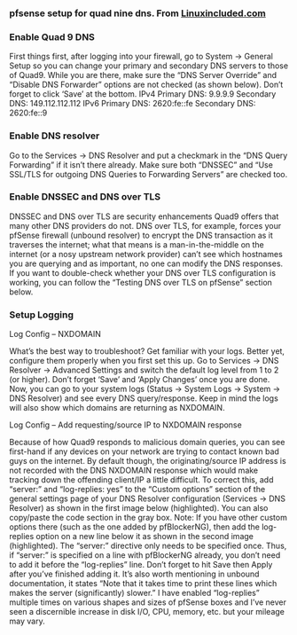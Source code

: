 ### pfsense setup for quad nine dns. From [Linuxincluded.com](https://linuxincluded.com/configuring-quad9-on-pfsense/)


### Enable Quad 9 DNS
First things first, after logging into your firewall, go to System -> General Setup so you can change your primary and secondary DNS servers to those of Quad9. While you are there, make sure the “DNS Server Override” and “Disable DNS Forwarder” options are not checked (as shown below). Don’t forget to click ‘Save’ at the bottom.
IPv4
Primary DNS: 9.9.9.9
Secondary DNS: 149.112.112.112
IPv6
Primary DNS: 2620:fe::fe
Secondary DNS: 2620:fe::9

### Enable DNS resolver
Go to the Services -> DNS Resolver and put a checkmark in the “DNS Query Forwarding” if it isn’t there already. Make sure both “DNSSEC” and “Use SSL/TLS for outgoing DNS Queries to Forwarding Servers” are checked too.


### Enable DNSSEC and DNS over TLS
DNSSEC and DNS over TLS are security enhancements Quad9 offers that many other DNS providers do not. DNS over TLS, for example, forces your pfSense firewall (unbound resolver) to encrypt the DNS transaction as it traverses the internet; what that means is a man-in-the-middle on the internet (or a nosy upstream network provider) can’t see which hostnames you are querying and as important, no one can modify the DNS responses. If you want to double-check whether your DNS over TLS configuration is working, you can follow the “Testing DNS over TLS on pfSense” section below.

### Setup Logging
Log Config – NXDOMAIN

What’s the best way to troubleshoot? Get familiar with your logs. Better yet, configure them properly when you first set this up. Go to Services -> DNS Resolver -> Advanced Settings and switch the default log level from 1 to 2 (or higher). Don’t forget ‘Save’ and ‘Apply Changes’ once you are done.
Now, you can go to your system logs (Status -> System Logs -> System -> DNS Resolver) and see every DNS query/response. Keep in mind the logs will also show which domains are returning as NXDOMAIN.

Log Config – Add requesting/source IP to NXDOMAIN response

Because of how Quad9 responds to malicious domain queries, you can see first-hand if any devices on your network are trying to contact known bad guys on the internet. By default though, the originating/source IP address is not recorded with the DNS NXDOMAIN response which would make tracking down the offending client/IP a little difficult. To correct this, add “server:” and “log-replies: yes” to the “Custom options” section of the general settings page of your DNS Resolver configuration (Services -> DNS Resolver) as shown in the first image below (highlighted). You can also copy/paste the code section in the gray box. Note: If you have other custom options there (such as the one added by pfBlockerNG), then add the log-replies option on a new line below it as shown in the second image (highlighted). The “server:” directive only needs to be specified once. Thus, if “server:” is specified on a line with pfBlockerNG already, you don’t need to add it before the “log-replies” line. Don’t forget to hit Save then Apply after you’ve finished adding it. It’s also worth mentioning in unbound documentation, it states “Note that it takes time to print these lines which makes the server (significantly) slower.” I have enabled “log-replies” multiple times on various shapes and sizes of pfSense boxes and I’ve never seen a discernible increase in disk I/O, CPU, memory, etc. but your mileage may vary.
